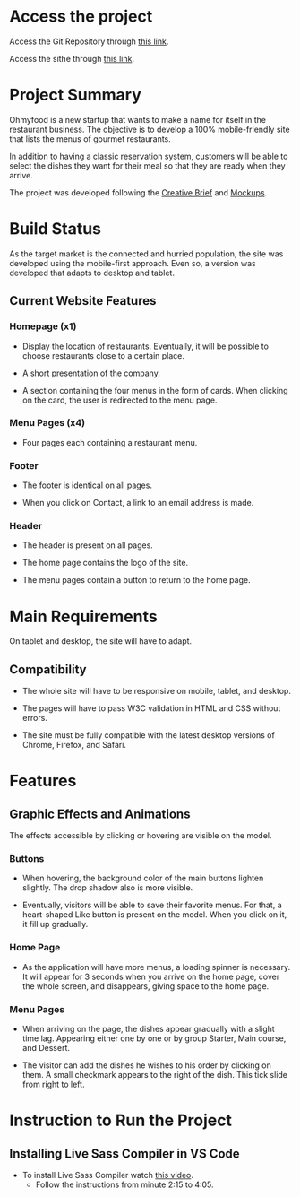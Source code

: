 # Access the project 

Access the Git Repository through [this link](https://github.com/BarbaraAlmeida31/BarbaraAlmeida_3_01032022).

Access the sithe through [this link](https://barbaraalmeida31.github.io/BarbaraAlmeida_3_01032022/project/homepage.html).

# Project Summary

Ohmyfood is a new startup that wants to make a name for itself in the restaurant business. The objective is to develop a 100% mobile-friendly site that lists the menus of gourmet restaurants. 

In addition to having a classic reservation system, customers will be able to select the dishes they want for their meal so that they are ready when they arrive.

The project was developed following the [Creative Brief](https://s3-eu-west-1.amazonaws.com/course.oc-static.com/projects/Web%20Developer%20P3/Creative%20Brief%20-%20Ohmyfood!.pdf) and [Mockups](https://course.oc-static.com/projects/Front-End+V2/P3+CSS+animations/Projet+3+-+ohmyfood+EN.zip).

# Build Status

As the target market is the connected and hurried population, the site was developed
using the mobile-first approach. Even so, a version was developed that adapts to desktop and tablet.

## Current Website Features
### Homepage (x1)
 -  Display the location of restaurants. Eventually, it will be possible to choose
restaurants close to a certain place.

 - A short presentation of the company.

 - A section containing the four menus in the form of cards. When clicking on the card,
the user is redirected to the menu page.

### Menu Pages (x4)
-  Four pages each containing a restaurant menu.

### Footer
-  The footer is identical on all pages.

-  When you click on Contact, a link to an email address is made.

### Header
- The header is present on all pages.

- The home page contains the logo of the site.

- The menu pages contain a button to return to the home page.


# Main Requirements 
On tablet and desktop, the site will have to adapt.

## Compatibility

- The whole site will have to be responsive on mobile, tablet, and desktop.

- The pages will have to pass W3C validation in HTML and CSS without errors.

- The site must be fully compatible with the latest desktop versions of Chrome,
Firefox, and Safari.

# Features 

## Graphic Effects and Animations
The effects accessible by clicking or hovering are visible on the model.

### Buttons
- When hovering, the background color of the main buttons lighten slightly. The
drop shadow also is more visible.

- Eventually, visitors will be able to save their favorite menus. For that, a heart-shaped
Like button is present on the model. When you click on it, it fill up gradually.


### Home Page
- As the application will have more menus, a loading spinner is necessary.
It will appear for 3 seconds when you arrive on the home page, cover the whole screen, and disappears, giving space to the home page.

### Menu Pages
- When arriving on the page, the dishes appear gradually with a slight time lag.
Appearing either one by one or by group Starter, Main course, and Dessert.

- The visitor can add the dishes he wishes to his order by clicking on them. A small
checkmark appears to the right of the dish. This tick slide from right to left.

# Instruction to Run the Project

 ## Installing Live Sass Compiler in VS Code 

- To install Live Sass Compiler watch [this video](https://www.youtube.com/watch?v=_a5j7KoflTs). 
  - Follow the instructions from minute 2:15 to 4:05.
